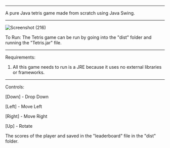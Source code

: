 -----------------------------------------------------------
A pure Java tetris game made from scratch using Java Swing.

-----------------------------------------------------------
![Screenshot (216)](https://user-images.githubusercontent.com/66046469/175121850-e9025621-ffa4-48c7-a6b8-726bbd720909.png)

To Run:
The Tetris game can be run by going into the "dist" folder and running the "Tetris.jar" file.

-----------------------------------------------------------
Requirements:
1. All this game needs to run is a JRE because it uses no external libraries or frameworks.

-----------------------------------------------------------
Controls:

 [Down] - Drop Down
 
 [Left] - Move Left
 
[Right] - Move Right

   [Up] - Rotate

The scores of the player and saved in the "leaderboard" file in the "dist" folder.
